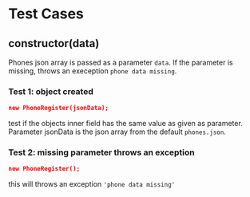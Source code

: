 # Test Cases

## **constructor(data)**

Phones json array is passed as a parameter `data`. If the parameter is missing, throws an exeception `phone data missing`.

### Test 1: object created

```json
new PhoneRegister(jsonData);
```

test if the objects inner field has the same value as given as parameter. Parameter jsonData is the json array from the default `phones.json`.

### Test 2: missing parameter throws an exception

```json
new PhoneRegister();
```

this will throws an exception `'phone data missing'`
